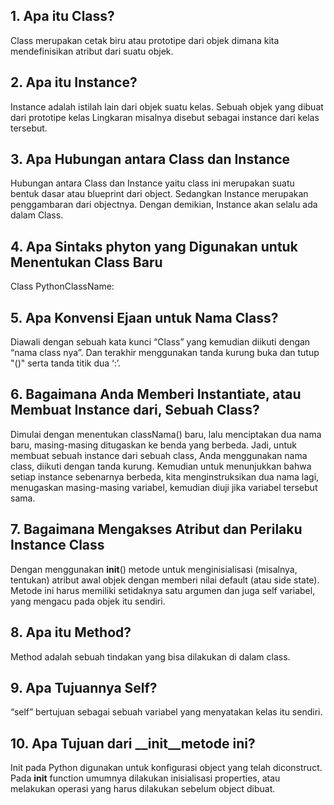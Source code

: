 ## <b>1. Apa itu Class?</b>
Class merupakan cetak biru atau prototipe dari objek dimana kita mendefinisikan atribut dari suatu objek.
## <b>2. Apa itu Instance?</b>
Instance adalah istilah lain dari objek suatu kelas. Sebuah objek yang dibuat dari prototipe kelas Lingkaran misalnya disebut sebagai instance dari kelas tersebut.
## <b>3. Apa Hubungan antara Class dan Instance</b>
Hubungan antara Class dan Instance yaitu class ini merupakan suatu bentuk dasar atau blueprint dari object. Sedangkan Instance merupakan penggambaran dari objectnya. Dengan demikian, Instance akan selalu ada dalam Class.
## <b>4. Apa Sintaks phyton yang Digunakan untuk Menentukan Class Baru</b>
Class
PythonClassName:
## <b>5. Apa Konvensi Ejaan untuk Nama Class?</b>
Diawali dengan sebuah kata kunci “Class” yang kemudian diikuti dengan “nama class nya”. Dan terakhir menggunakan tanda kurung buka dan tutup "()" serta tanda titik dua ‘:’.
## <b>6. Bagaimana Anda Memberi Instantiate, atau Membuat Instance dari, Sebuah Class?</b>
Dimulai dengan menentukan classNama() baru, lalu menciptakan dua nama baru, masing-masing ditugaskan ke benda yang berbeda. Jadi, untuk membuat sebuah instance dari sebuah class, Anda menggunakan nama class, diikuti dengan tanda kurung. Kemudian untuk menunjukkan bahwa setiap instance sebenarnya berbeda, kita menginstruksikan dua nama lagi, menugaskan masing-masing variabel, kemudian diuji jika variabel tersebut sama.
## <b>7. Bagaimana Mengakses Atribut dan Perilaku Instance Class</b>
Dengan menggunakan __init__() metode untuk menginisialisasi (misalnya, tentukan) atribut awal objek dengan memberi nilai default (atau side state). Metode ini harus memiliki setidaknya satu argumen dan juga self variabel, yang mengacu pada objek itu sendiri.
## <b>8. Apa itu Method?</b>
Method adalah sebuah tindakan yang bisa dilakukan di dalam class.
## <b>9. Apa Tujuannya Self?</b>
“self” bertujuan sebagai sebuah variabel yang menyatakan kelas itu sendiri.
## <b>10. Apa Tujuan dari __init__metode ini?</b>
Init pada Python digunakan untuk konfigurasi object yang telah diconstruct. Pada __init__ function umumnya dilakukan inisialisasi properties, atau melakukan operasi yang harus dilakukan sebelum object dibuat.